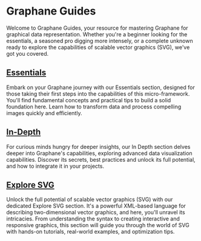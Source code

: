 # Graphane Guides

Welcome to Graphane Guides, your resource for mastering Graphane for graphical data representation.
Whether you're a beginner looking for the essentials, a seasoned pro digging more intensely, or a
complete unknown ready to explore the capabilities of scalable vector graphics (SVG), we've got you
covered.

## [Essentials](starter/)

Embark on your Graphane journey with our Essentials section, designed for those taking their first
steps into the capabilities of this micro-framework. You'll find fundamental concepts and practical
tips to build a solid foundation here. Learn how to transform data and process compelling images
quickly and efficiently.

## [In-Depth](./in-depth/)

For curious minds hungry for deeper insights, our In Depth section delves deeper into Graphane's
capabilities, exploring advanced data visualization capabilities. Discover its secrets, best
practices and unlock its full potential, and how to integrate it in your projects.

## [Explore SVG](./svg/)

Unlock the full potential of scalable vector graphics (SVG) with our dedicated Explore SVG section.
It's a powerful XML-based language for describing two-dimensional vector graphics, and here, you'll
unravel its intricacies. From understanding the syntax to creating interactive and responsive
graphics, this section will guide you through the world of SVG with hands-on tutorials, real-world
examples, and optimization tips.
